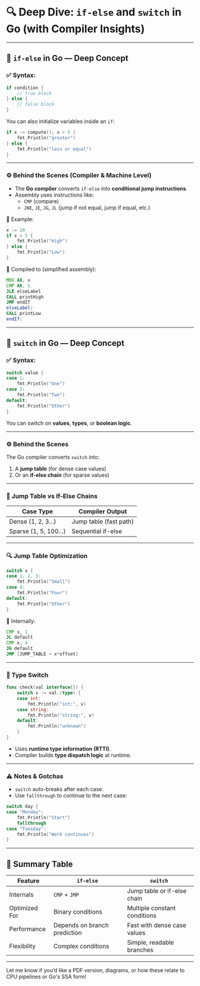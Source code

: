 # 🔍 Deep Dive: `if-else` and `switch` in Go (with Compiler Insights)

---

## 🌟 `if-else` in Go — Deep Concept

### ✅ Syntax:
```go
if condition {
    // true block
} else {
    // false block
}
```

You can also initialize variables inside an `if`:

```go
if x := compute(); x > 5 {
    fmt.Println("greater")
} else {
    fmt.Println("less or equal")
}
```

---

### ⚙️ Behind the Scenes (Compiler & Machine Level)

- The **Go compiler** converts `if-else` into **conditional jump instructions**.
- Assembly uses instructions like:
  - `CMP` (compare)
  - `JNE`, `JE`, `JG`, `JL` (jump if not equal, jump if equal, etc.)

🧠 Example:

```go
x := 10
if x > 5 {
    fmt.Println("High")
} else {
    fmt.Println("Low")
}
```

🔧 Compiled to (simplified assembly):
```asm
MOV AX, x
CMP AX, 5
JLE elseLabel
CALL printHigh
JMP endIf
elseLabel:
CALL printLow
endIf:
```

---

## 🔀 `switch` in Go — Deep Concept

### ✅ Syntax:
```go
switch value {
case 1:
    fmt.Println("One")
case 2:
    fmt.Println("Two")
default:
    fmt.Println("Other")
}
```

You can switch on **values**, **types**, or **boolean logic**.

---

### ⚙️ Behind the Scenes

The Go compiler converts `switch` into:
1. A **jump table** (for dense case values)
2. Or an **if-else chain** (for sparse values)

---

### 📌 Jump Table vs If-Else Chains

| Case Type             | Compiler Output        |
|-----------------------|------------------------|
| Dense (1, 2, 3...)     | Jump table (fast path) |
| Sparse (1, 5, 100...)  | Sequential if-else     |

---

### 🔍 Jump Table Optimization

```go
switch x {
case 1, 2, 3:
    fmt.Println("Small")
case 4:
    fmt.Println("Four")
default:
    fmt.Println("Other")
}
```

🔧 Internally:
```asm
CMP x, 1
JL default
CMP x, 4
JG default
JMP [JUMP_TABLE + x*offset]
```

---

### 📍 Type Switch

```go
func check(val interface{}) {
    switch v := val.(type) {
    case int:
        fmt.Println("int:", v)
    case string:
        fmt.Println("string:", v)
    default:
        fmt.Println("unknown")
    }
}
```

- Uses **runtime type information (RTTI)**.
- Compiler builds **type dispatch logic** at runtime.

---

### ⚠️ Notes & Gotchas

- `switch` auto-breaks after each case.
- Use `fallthrough` to continue to the next case:

```go
switch day {
case "Monday":
    fmt.Println("Start")
    fallthrough
case "Tuesday":
    fmt.Println("Work continues")
}
```

---

## 🔬 Summary Table

| Feature         | `if-else`                        | `switch`                         |
|-----------------|----------------------------------|----------------------------------|
| Internals       | `CMP` + `JMP`                    | Jump table or if-else chain      |
| Optimized For   | Binary conditions                | Multiple constant conditions     |
| Performance     | Depends on branch prediction     | Fast with dense case values      |
| Flexibility     | Complex conditions               | Simple, readable branches        |

---

Let me know if you’d like a PDF version, diagrams, or how these relate to CPU pipelines or Go's SSA form!
